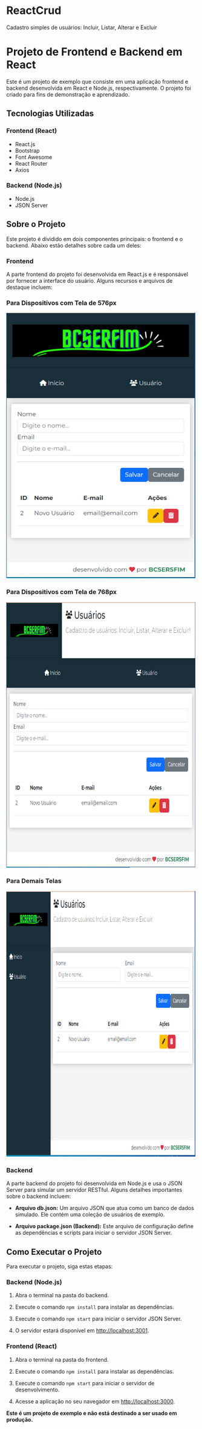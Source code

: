 # ReactCrud
Cadastro simples de usuários: Incluir, Listar, Alterar e Excluir

# Projeto de Frontend e Backend em React

Este é um projeto de exemplo que consiste em uma aplicação frontend e backend desenvolvida em React e Node.js, respectivamente. O projeto foi criado para fins de demonstração e aprendizado.

## Tecnologias Utilizadas

### Frontend (React)
- React.js
- Bootstrap
- Font Awesome
- React Router
- Axios

### Backend (Node.js)
- Node.js
- JSON Server

## Sobre o Projeto

Este projeto é dividido em dois componentes principais: o frontend e o backend. Abaixo estão detalhes sobre cada um deles:

### Frontend

A parte frontend do projeto foi desenvolvida em React.js e é responsável por fornecer a interface do usuário. Alguns recursos e arquivos de destaque incluem:

### Para Dispositivos com Tela de 576px

<img src="frontend/src/assets/imgs/exemplos/Tela576px.png" alt="Tela Para Dispositivos com 576px" width="500" height="700">

### Para Dispositivos com Tela de 768px

<img src="frontend/src/assets/imgs/exemplos/Tela768px.png" alt="Tela Para Dispositivos com 768px" width="500" height="700">

### Para Demais Telas

<img src="frontend/src/assets/imgs/exemplos/DemaisTelas.png" alt="Demais Telas" width="500" height="700">

### Backend

A parte backend do projeto foi desenvolvida em Node.js e usa o JSON Server para simular um servidor RESTful. Alguns detalhes importantes sobre o backend incluem:

- **Arquivo db.json:** Um arquivo JSON que atua como um banco de dados simulado. Ele contém uma coleção de usuários de exemplo.

- **Arquivo package.json (Backend):** Este arquivo de configuração define as dependências e scripts para iniciar o servidor JSON Server.

## Como Executar o Projeto

Para executar o projeto, siga estas etapas:

### Backend (Node.js)

1. Abra o terminal na pasta do backend.

2. Execute o comando `npm install` para instalar as dependências.

3. Execute o comando `npm start` para iniciar o servidor JSON Server.

4. O servidor estará disponível em [http://localhost:3001](http://localhost:3001).

### Frontend (React)

1. Abra o terminal na pasta do frontend.

2. Execute o comando `npm install` para instalar as dependências.

3. Execute o comando `npm start` para iniciar o servidor de desenvolvimento.

4. Acesse a aplicação no seu navegador em [http://localhost:3000](http://localhost:3000).



**Este é um projeto de exemplo e não está destinado a ser usado em produção.**
